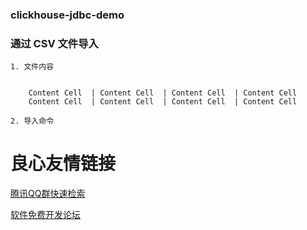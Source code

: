 ### clickhouse-jdbc-demo


### 通过 CSV 文件导入

    1. 文件内容
    

        Content Cell  | Content Cell  | Content Cell  | Content Cell
        Content Cell  | Content Cell  | Content Cell  | Content Cell
    
    2. 导入命令        

 # 良心友情链接

[腾讯QQ群快速检索](http://u.720life.cn/s/8cf73f7c)

[软件免费开发论坛](http://u.720life.cn/s/bbb01dc0)